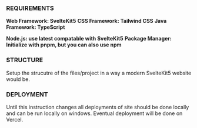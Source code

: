 ### REQUIREMENTS
**Web Framework: SvelteKit5**
**CSS Framework: Tailwind CSS**
**Java Framework: TypeScript**

**Node.js: use latest compatable with SvelteKit5**
**Package Manager: Initialize with pnpm, but you can also use npm**

### STRUCTURE
Setup the strucutre of the files/project in a way a modern SvelteKit5 website would be.

### DEPLOYMENT
Until this instruction changes all deployments of site should be done locally and can be run locally on windows. Eventual deployment will be done on Vercel.